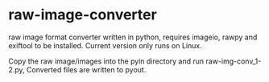 # raw-image-converter
raw image format converter written in python,
requires imageio, rawpy and exiftool to be installed.
Current version only runs on Linux.

Copy the raw image/images into the pyin directory and run raw-img-conv_1-2.py, Converted files are written to pyout.
